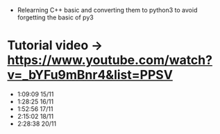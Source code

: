 - Relearning C++ basic and converting them to python3 to avoid forgetting the basic of py3

# Tutorial video -> https://www.youtube.com/watch?v=_bYFu9mBnr4&list=PPSV

- 1:09:09 15/11
- 1:28:25 16/11
- 1:52:56 17/11
- 2:15:02 18/11
- 2:28:38 20/11